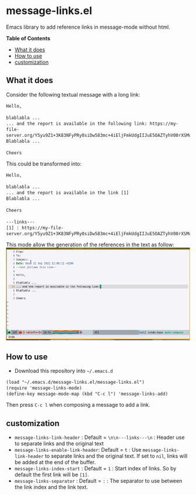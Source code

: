# message-links.el

Emacs library to add reference links in message-mode without html.

<!-- markdown-toc start - Don't edit this section. Run M-x markdown-toc-refresh-toc -->
**Table of Contents**

- [What it does](#what-it-does)
- [How to use](#how-to-use)
- [customization](#customization)

<!-- markdown-toc end -->


## What it does

Consider the following textual message with a long link:

``` text
Hello,

blablabla ...
... and the report is available in the following link: https://my-file-server.org/Y5yu9Z1+3K83NFyPRy0siDw583mc+4iEljFmkUdgIIJuE5OAZTyhV00rXSMu/LP6z/o8HoD8hnXVIg2bwkddXw==
Blablabla ...

Cheers

```

This could be transformed into:

``` text
Hello,

blablabla ...
... and the report is available in the link [1]
Blablabla ...

Cheers

---links---
[1] : https://my-file-server.org/Y5yu9Z1+3K83NFyPRy0siDw583mc+4iEljFmkUdgIIJuE5OAZTyhV00rXSMu/LP6z/o8HoD8hnXVIg2bwkddXw==
```

This mode allow the generation of the references in the text as follow:
![message-links demo](doc/message-links-demo.gif)

## How to use

- Download this repository into `~/.emacs.d`
``` elisp
(load "~/.emacs.d/message-links.el/message-links.el")
(require 'message-links-mode)
(define-key message-mode-map (kbd "C-c l") 'message-links-add)
```

Then press `C-c l` when composing a message to add a link.

## customization

- `message-links-link-header` : Default = `\n\n---links---\n` : Header use to separate links and the original text
- `message-links-enable-link-header`: Default = `t` : Use `message-links-link-header` to separate links and the original text. If set to `nil`, links will be added at the end of the buffer.
- `message-links-index-start` : Default = `1` : Start index of links. So by default the first link will be `[1]`.
- `message-links-separator` : Default = ` : ` : The separator to use between the link index and the link text.
